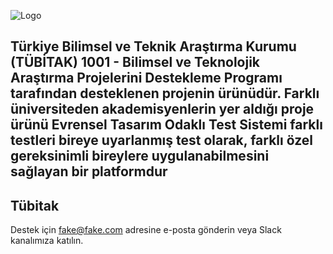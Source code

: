 ![Logo](https://upload.wikimedia.org/wikipedia/commons/thumb/0/05/T%C3%9CB%C4%B0TAK_logo.svg/1848px-T%C3%9CB%C4%B0TAK_logo.svg.png)

    
## Türkiye Bilimsel ve Teknik Araştırma Kurumu (TÜBİTAK) 1001 - Bilimsel ve Teknolojik Araştırma Projelerini Destekleme Programı tarafından desteklenen projenin ürünüdür. Farklı üniversiteden akademisyenlerin yer aldığı proje ürünü Evrensel Tasarım Odaklı Test Sistemi farklı testleri bireye uyarlanmış test olarak, farklı özel gereksinimli bireylere uygulanabilmesini sağlayan bir platformdur
## Tübitak

Destek için fake@fake.com adresine e-posta gönderin veya Slack kanalımıza katılın.
